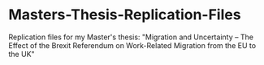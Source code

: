 # Masters-Thesis-Replication-Files
Replication files for my Master's thesis: "Migration and Uncertainty – The Effect of the Brexit Referendum on Work-Related Migration from the EU to the UK"
